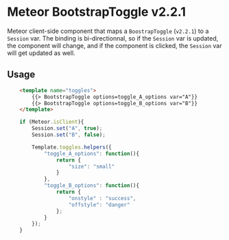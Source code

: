 # Meteor BootstrapToggle v2.2.1

Meteor client-side component that maps a `BoostrapToggle` (`v2.2.1`) to a `Session` var. The binding is bi-directionnal, so if the `Session` var is updated, the component will change, and if the component is clicked, the `Session` var will get updated as well.

## Usage

```html
    <template name="toggles">
        {{> BootstrapToggle options=toggle_A_options var="A"}}
        {{> BootstrapToggle options=toggle_B_options var="B"}}
    </template>
```

```javascript
    if (Meteor.isClient){
        Session.set("A", true);
        Session.set("B", false);

        Template.toggles.helpers({
            "toggle_A_options": function(){
                return {
                    "size": "small"
                }
            },
            "toggle_B_options": function(){
                return {
                    "onstyle" : "success",
                    "offstyle": "danger"
                };
            }
        });
    }
```
